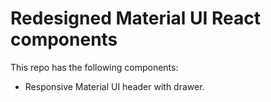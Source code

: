 # Redesigned Material UI React components

This repo has the following components:

* Responsive Material UI header with drawer.
